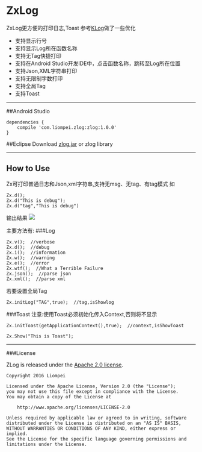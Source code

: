# ZxLog

ZxLog更方便的打印日志,Toast
参考[KLog](https://github.com/liompei/KLog)做了一些优化

- 支持显示行号
- 支持显示Log所在函数名称
- 支持无Tag快捷打印
- 支持在Android Studio开发IDE中，点击函数名称，跳转至Log所在位置
- 支持Json,XML字符串打印
- 支持无限制字数打印
- 支持全局Tag
- 支持Toast

---

##Android Studio
```
dependencies {
    compile 'com.liompei.zlog:zlog:1.0.0'
}
```

##Eclipse
Download [zlog.jar](https://github.com/liompei/ZLog/raw/master/zlog.jar) or zlog library

---

## How to Use
Zx可打印普通日志和Json,xml字符串,支持无msg、无tag、有tag模式
如
```
Zx.d();
Zx.d("This is debug");
Zx.d("tag","This is debug")

```
输出结果
![](https://github.com/liompei/ZLog/blob/master/img/simple1.png)

主要方法有:
###Log

```
Zx.v();  //verbose
Zx.d();  //debug
Zx.i();  //information
Zx.w();  //warning
Zx.e();  //error
Zx.wtf();  //What a Terrible Failure
Zx.json();  //parse json
Zx.xml();  //parse xml
```
若要设置全局Tag
```
Zx.initLog("TAG",true);  //tag,isShowlog
```

###Toast
注意:使用Toast必须初始化传入Context,否则将不显示
```
Zx.initToast(getApplicationContext(),true);  //context,isShowToast
```

```
Zx.Show("This is Toast");
```
---

###License

ZLog is released under the [Apache 2.0 license](LICENSE).

```
Copyright 2016 Liompei

Licensed under the Apache License, Version 2.0 (the "License");
you may not use this file except in compliance with the License.
You may obtain a copy of the License at

    http://www.apache.org/licenses/LICENSE-2.0

Unless required by applicable law or agreed to in writing, software
distributed under the License is distributed on an "AS IS" BASIS,
WITHOUT WARRANTIES OR CONDITIONS OF ANY KIND, either express or implied.
See the License for the specific language governing permissions and
limitations under the License.
```
